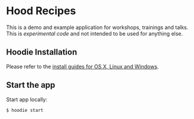 # Hood Recipes

This is a demo and example application for workshops, trainings and talks. This
is *experimental code* and not intended to be used for anything else.

## Hoodie Installation

Please refer to the [install guides for OS X, Linux and Windows](http://hood.ie/#installation).

## Start the app

Start app locally:

    $ hoodie start

